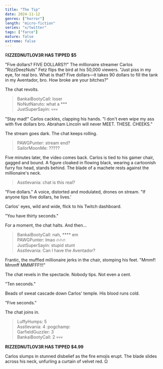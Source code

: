 ```yaml
---
title: "The Tip"
date: 2024-11-12
genres: ["horror"]
length: "micro-fiction"
series: "x/twitter"
tags: ["farce"]
mature: false
extreme: false
---
```

R**IZZEDNUTLOV3R HAS TIPPED $5**

"Five dollars? FIVE DOLLARS?!" The millionaire streamer Carlos "RizzDeezNuts" Fetz flips the bird at his 50,000 viewers. "Just piss in my eye, for real bro. What is that? Five dollars—it takes 90 dollars to fill the tank in my Aventador, bro. How broke are your bitches?"

The chat revolts.

>BankaiBootyCall: loser  
>NoNutNaruto: what a ***  
>JustSuperSayin: 💀💀💀  

"Stay mad!" Carlos cackles, clapping his hands. "I don't even wipe my ass with five dollars bro. Abraham Lincoln will never MEET. THESE. CHEEKS."

The stream goes dark. The chat keeps rolling.

>PAWGPunter: stream end? \
>SailorMoonMe: ?????  

Five minutes later, the video comes back. Carlos is tied to his gamer chair, gagged and bound. A figure cloaked in flowing black, wearing a cartoonish furry fox head, stands behind. The blade of a machete rests against the millionaire's neck.

>Asstlevania: chat is this real?  

"Five dollars." A voice, distorted and modulated, drones on stream. "If anyone tips five dollars, he lives.'

Carlos' eyes, wild and wide, flick to his Twitch dashboard.

"You have thirty seconds."

For a moment, the chat halts. And then...

>BankaiBootyCall: nah, **** em  
>PAWGPunter: lmao 🔥🔥🔥  
>JustSuperSayin: stupid stunt  
>Asstlevania: Can I have the Aventador?  

Frantic, the muffled millionaire jerks in the chair, stomping his feet. "Mmmf! Mmmff MMMFFF!!!"

The chat revels in the spectacle. Nobody tips. Not even a cent.

"Ten seconds."

Beads of sweat cascade down Carlos' temple. His blood runs cold.

"Five seconds."

The chat joins in.

>LuffyHumps: 5  
>Asstlevania: 4 :pogchamp:  
>GarfieldGuzzler: 3  
>BankaiBootyCall: 2 💀💀💀  

**RIZZEDNUTLOV3R HAS TIPPED $4.99**

Carlos slumps in stunned disbelief as the fire emojis erupt. The blade slides across his neck, unfurling a curtain of velvet red. Ω